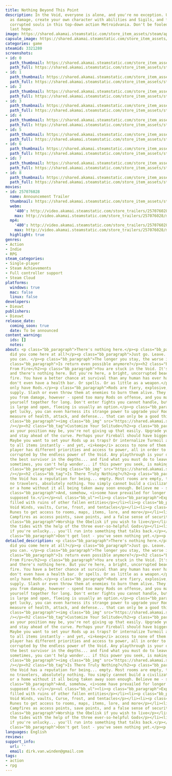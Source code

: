 ```yaml
---
title: Nothing Beyond This Point
description: In the Void, everyone is alone, and you're no exception. Use your health
  as damage, create your own character with abilities and Sigils, and fight through
  corrupted souls in this top-down action Metroidvania. Don't be fooled - you're nobody's
  last hope.
image: https://shared.akamai.steamstatic.com/store_item_assets/steam/apps/3321280/header.jpg?t=1732743244
capsule_image: https://shared.akamai.steamstatic.com/store_item_assets/steam/apps/3321280/a203ad9ffd948bebeaf7950c91b63c0f8ef7b0f0/capsule_231x87.jpg?t=1732743244
categories: game
steamid: 3321280
screenshots:
- id: 0
  path_thumbnail: https://shared.akamai.steamstatic.com/store_item_assets/steam/apps/3321280/ss_2ef808d6ea131fcd2238b483671970415603e935.600x338.jpg?t=1732743244
  path_full: https://shared.akamai.steamstatic.com/store_item_assets/steam/apps/3321280/ss_2ef808d6ea131fcd2238b483671970415603e935.1920x1080.jpg?t=1732743244
- id: 1
  path_thumbnail: https://shared.akamai.steamstatic.com/store_item_assets/steam/apps/3321280/ss_8aaa6e672398f213c7ccf83e3250af8267d0d2e2.600x338.jpg?t=1732743244
  path_full: https://shared.akamai.steamstatic.com/store_item_assets/steam/apps/3321280/ss_8aaa6e672398f213c7ccf83e3250af8267d0d2e2.1920x1080.jpg?t=1732743244
- id: 2
  path_thumbnail: https://shared.akamai.steamstatic.com/store_item_assets/steam/apps/3321280/ss_d4877bd404427d391af7037da3a513009c3ad8ea.600x338.jpg?t=1732743244
  path_full: https://shared.akamai.steamstatic.com/store_item_assets/steam/apps/3321280/ss_d4877bd404427d391af7037da3a513009c3ad8ea.1920x1080.jpg?t=1732743244
- id: 3
  path_thumbnail: https://shared.akamai.steamstatic.com/store_item_assets/steam/apps/3321280/ss_8446c961f26c271a2d25be3d51ed5a2765ef5e07.600x338.jpg?t=1732743244
  path_full: https://shared.akamai.steamstatic.com/store_item_assets/steam/apps/3321280/ss_8446c961f26c271a2d25be3d51ed5a2765ef5e07.1920x1080.jpg?t=1732743244
- id: 4
  path_thumbnail: https://shared.akamai.steamstatic.com/store_item_assets/steam/apps/3321280/ss_1f24a2e7b73f6d55957753f2fd3ec109a2d8df53.600x338.jpg?t=1732743244
  path_full: https://shared.akamai.steamstatic.com/store_item_assets/steam/apps/3321280/ss_1f24a2e7b73f6d55957753f2fd3ec109a2d8df53.1920x1080.jpg?t=1732743244
- id: 5
  path_thumbnail: https://shared.akamai.steamstatic.com/store_item_assets/steam/apps/3321280/ss_3542af743d89a60f32c9483d28f0696bcd610bd1.600x338.jpg?t=1732743244
  path_full: https://shared.akamai.steamstatic.com/store_item_assets/steam/apps/3321280/ss_3542af743d89a60f32c9483d28f0696bcd610bd1.1920x1080.jpg?t=1732743244
- id: 6
  path_thumbnail: https://shared.akamai.steamstatic.com/store_item_assets/steam/apps/3321280/ss_9518b53c306a4058ca358b3c49ff5b883b68780a.600x338.jpg?t=1732743244
  path_full: https://shared.akamai.steamstatic.com/store_item_assets/steam/apps/3321280/ss_9518b53c306a4058ca358b3c49ff5b883b68780a.1920x1080.jpg?t=1732743244
- id: 7
  path_thumbnail: https://shared.akamai.steamstatic.com/store_item_assets/steam/apps/3321280/ss_5b985480a3eb09b4529664a63d2f23c2700cae03.600x338.jpg?t=1732743244
  path_full: https://shared.akamai.steamstatic.com/store_item_assets/steam/apps/3321280/ss_5b985480a3eb09b4529664a63d2f23c2700cae03.1920x1080.jpg?t=1732743244
- id: 8
  path_thumbnail: https://shared.akamai.steamstatic.com/store_item_assets/steam/apps/3321280/ss_abf408f2ce9b9e778cbb33e1e71092a61c09ddb5.600x338.jpg?t=1732743244
  path_full: https://shared.akamai.steamstatic.com/store_item_assets/steam/apps/3321280/ss_abf408f2ce9b9e778cbb33e1e71092a61c09ddb5.1920x1080.jpg?t=1732743244
movies:
- id: 257076028
  name: Announcement Trailer
  thumbnail: https://shared.akamai.steamstatic.com/store_item_assets/steam/apps/257076028/176a7eb1b9261fa0e80b6a8c15e14d4319c82e36/movie_600x337.jpg?t=1732354370
  webm:
    '480': http://video.akamai.steamstatic.com/store_trailers/257076028/movie480_vp9.webm?t=1732354370
    max: http://video.akamai.steamstatic.com/store_trailers/257076028/movie_max_vp9.webm?t=1732354370
  mp4:
    '480': http://video.akamai.steamstatic.com/store_trailers/257076028/movie480.mp4?t=1732354370
    max: http://video.akamai.steamstatic.com/store_trailers/257076028/movie_max.mp4?t=1732354370
  highlight: true
genres:
- Action
- Indie
- RPG
steam_categories:
- Single-player
- Steam Achievements
- Full controller support
- Steam Cloud
platforms:
  windows: true
  mac: false
  linux: false
developers:
- Dieuwt
publishers:
- Dieuwt
release_date:
  coming_soon: true
  date: To be announced
content_warning:
  ids: []
  notes:
about: <p class="bb_paragraph">There's nothing here.</p><p class="bb_paragraph">Why
  did you come here at all?</p><p class="bb_paragraph">Just go. Leave. As soon as
  you can. </p><p class="bb_paragraph">The longer you stay, the worse it gets.</p><p
  class="bb_paragraph">Is return even possible anymore?</p><h2 class="bb_tag">Made
  From Fire</h2><p class="bb_paragraph">You are stuck in the Void. It's pitch black
  and there's nothing here. But you're here, a bright, uncorrupted beacon of pure
  fire. You have a better chance at survival than any human has ever had.</p><p class="bb_paragraph">You
  don't even have a health bar. Or spells. Or as little as a weapon.</p><p class="bb_paragraph">You
  only have Rods.</p><p class="bb_paragraph">Rods are fiery, explosive, and in endless
  supply. Slash or even throw them at enemies to burn them alive. They also must protect
  you from damage, however - spend too many Rods on offense, and you may not hold
  yourself together for long. Don't enter fights you cannot handle, but as the Void
  is large and open, fleeing is usually an option.</p><p class="bb_paragraph">If you
  get lucky, you can even harness its strange power to upgrade your Rods, your only
  measure of health, attack, and defense... that can only be a good thing, right?</p><p
  class="bb_paragraph"><img class="bb_img" src="https://shared.akamai.steamstatic.com/store_item_assets/steam/apps/3321280/extras/fireballs.gif?t=1732743244"
  /></p><h2 class="bb_tag">Customize Your Solitude</h2><p class="bb_paragraph">Lonely
  as your position may be, you're not giving up that easily. Upgrade your abilities
  and stay ahead of the curve. Perhaps your Fireball should have bigger explosions?
  Maybe you want to set your Rods up as traps? Or internalize Turmoil and gain access
  to all items instantly - and yet, <i>keep</i> access to none of them.</p><p class="bb_paragraph">Every
  player has different priorities and access to power, all in order to avoid being
  corrupted by the endless power of the Void. Any playthrough is your own; become
  the best survivor in the depths... and find what you must do to leave.</p><p class="bb_paragraph">Though
  sometimes, you can't help wonder... if this power you seek, is making it worse.</p><p
  class="bb_paragraph"><img class="bb_img" src="https://shared.akamai.steamstatic.com/store_item_assets/steam/apps/3321280/extras/sigilchoice.gif?t=1732743244"
  /></p><h2 class="bb_tag">Is There Truly Nothing?</h2><p class="bb_paragraph">Sure,
  the Void has a reputation for being... empty. Most rooms are empty, there's no towns,
  no travelers, absolutely nothing. You simply cannot build a civilization, a workshop,
  or a home without it all being taken away soon enough. Believe me - some have tried.</p><p
  class="bb_paragraph">And, somehow, <i>some have prevailed for longer than they were
  supposed to.</i></p><ul class="bb_ul"><li><p class="bb_paragraph">Explore 16 areas
  filled with ruins of other fallen entities</p></li><li><p class="bb_paragraph">Beat
  Void Winds, vaults, Curse, frost, and tentacles</p></li><li><p class="bb_paragraph">Trace
  Runes to get access to rooms, maps, items, lore, and more</p></li><li><p class="bb_paragraph">Use
  Campfires as access points, save points, and a false sense of security</p></li><li><p
  class="bb_paragraph">Worship the Obelisk if you wish to live</p></li><li><p class="bb_paragraph">Turn
  the tides with the help of the three ever-so-helpful Gods</p></li><li><p class="bb_paragraph">And
  if you're unlucky... you'll run into something that talks back.</p></li></ul><p
  class="bb_paragraph">Don't get lost - you've seen nothing yet.</p><p class="bb_paragraph"></p>
detailed_description: <p class="bb_paragraph">There's nothing here.</p><p class="bb_paragraph">Why
  did you come here at all?</p><p class="bb_paragraph">Just go. Leave. As soon as
  you can. </p><p class="bb_paragraph">The longer you stay, the worse it gets.</p><p
  class="bb_paragraph">Is return even possible anymore?</p><h2 class="bb_tag">Made
  From Fire</h2><p class="bb_paragraph">You are stuck in the Void. It's pitch black
  and there's nothing here. But you're here, a bright, uncorrupted beacon of pure
  fire. You have a better chance at survival than any human has ever had.</p><p class="bb_paragraph">You
  don't even have a health bar. Or spells. Or as little as a weapon.</p><p class="bb_paragraph">You
  only have Rods.</p><p class="bb_paragraph">Rods are fiery, explosive, and in endless
  supply. Slash or even throw them at enemies to burn them alive. They also must protect
  you from damage, however - spend too many Rods on offense, and you may not hold
  yourself together for long. Don't enter fights you cannot handle, but as the Void
  is large and open, fleeing is usually an option.</p><p class="bb_paragraph">If you
  get lucky, you can even harness its strange power to upgrade your Rods, your only
  measure of health, attack, and defense... that can only be a good thing, right?</p><p
  class="bb_paragraph"><img class="bb_img" src="https://shared.akamai.steamstatic.com/store_item_assets/steam/apps/3321280/extras/fireballs.gif?t=1732743244"
  /></p><h2 class="bb_tag">Customize Your Solitude</h2><p class="bb_paragraph">Lonely
  as your position may be, you're not giving up that easily. Upgrade your abilities
  and stay ahead of the curve. Perhaps your Fireball should have bigger explosions?
  Maybe you want to set your Rods up as traps? Or internalize Turmoil and gain access
  to all items instantly - and yet, <i>keep</i> access to none of them.</p><p class="bb_paragraph">Every
  player has different priorities and access to power, all in order to avoid being
  corrupted by the endless power of the Void. Any playthrough is your own; become
  the best survivor in the depths... and find what you must do to leave.</p><p class="bb_paragraph">Though
  sometimes, you can't help wonder... if this power you seek, is making it worse.</p><p
  class="bb_paragraph"><img class="bb_img" src="https://shared.akamai.steamstatic.com/store_item_assets/steam/apps/3321280/extras/sigilchoice.gif?t=1732743244"
  /></p><h2 class="bb_tag">Is There Truly Nothing?</h2><p class="bb_paragraph">Sure,
  the Void has a reputation for being... empty. Most rooms are empty, there's no towns,
  no travelers, absolutely nothing. You simply cannot build a civilization, a workshop,
  or a home without it all being taken away soon enough. Believe me - some have tried.</p><p
  class="bb_paragraph">And, somehow, <i>some have prevailed for longer than they were
  supposed to.</i></p><ul class="bb_ul"><li><p class="bb_paragraph">Explore 16 areas
  filled with ruins of other fallen entities</p></li><li><p class="bb_paragraph">Beat
  Void Winds, vaults, Curse, frost, and tentacles</p></li><li><p class="bb_paragraph">Trace
  Runes to get access to rooms, maps, items, lore, and more</p></li><li><p class="bb_paragraph">Use
  Campfires as access points, save points, and a false sense of security</p></li><li><p
  class="bb_paragraph">Worship the Obelisk if you wish to live</p></li><li><p class="bb_paragraph">Turn
  the tides with the help of the three ever-so-helpful Gods</p></li><li><p class="bb_paragraph">And
  if you're unlucky... you'll run into something that talks back.</p></li></ul><p
  class="bb_paragraph">Don't get lost - you've seen nothing yet.</p><p class="bb_paragraph"></p>
languages: English
reviews:
support_info:
  url: ''
  email: dirk.van.winden@gmail.com
tags:
- action
- rpg
---
```


